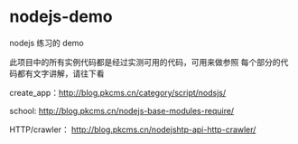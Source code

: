 # nodejs-demo
nodejs 练习的 demo

此项目中的所有实例代码都是经过实测可用的代码，可用来做参照
每个部分的代码都有文字讲解，请往下看

create_app：http://blog.pkcms.cn/category/script/nodsjs/

school: http://blog.pkcms.cn/nodejs-base-modules-require/

HTTP/crawler： http://blog.pkcms.cn/nodejshtp-api-http-crawler/ 